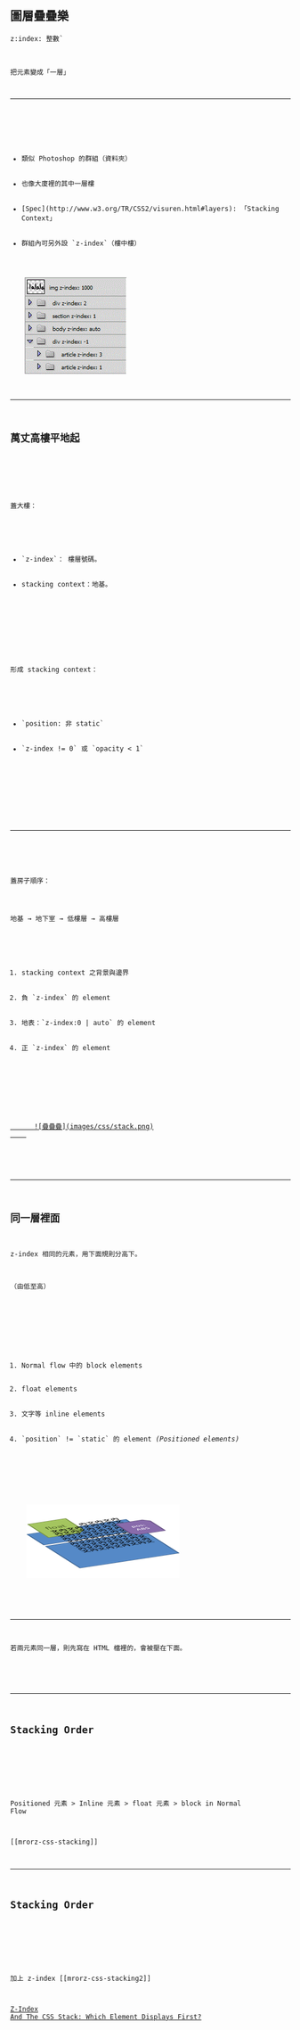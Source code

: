 圖層疊疊樂
---------

<code class="leader trailer">z:index: 整數`
<p>把元素變成「一層」</p>
<hr>
<div class="fragment">
  <ul style="vertical-align: middle;">
    <li>類似 Photoshop 的群組（資料夾）</li>
    <li>也像大廈裡的其中一層樓</li>
    <li>[Spec](http://www.w3.org/TR/CSS2/visuren.html#layers): 「Stacking Context」</li>
    <li>群組內可另外設 `z-index`（樓中樓）</li>
  </ul>
  <img src="images/css/ps_zindex.gif" alt="Photoshop 群組類比圖層" style="vertical-align: middle; margin-left: 1em;" />
</div>

---

萬丈高樓平地起
------------

<div class="row">
  <div class="span3">
    <p>蓋大樓：</p>
    <ul>
      <li>`z-index`： 樓層號碼。</li>
      <li>stacking context：地基。</li>
    </ul>
  </div>
  <div class="span3">
    <p>形成 stacking context：</p>
    <ul>
      <li>`position: 非 static`</li>
      <li>`z-index != 0` 或 `opacity &lt; 1`</li>
    </ul>
  </div>
</div>
<div class="fragment row">
  <hr>
  <div class="span4">
    <p>蓋房子順序：</p>
    <p>地基 → 地下室 → 低樓層 → 高樓層</p>
    <ol style="vertical-align: middle;">
      <li>stacking context 之背景與邊界</li>
      <li>負 `z-index` 的 element</li>
      <li>地表：`z-index:0 | auto` 的 element</li>
      <li>正 `z-index` 的 element</li>
    </ol>
  </div>
  <div class="span2">
    <a href="http://www.w3.org/TR/css3-box/#stacking" title="Source: CSS basic box model">
      ![疊疊疊](images/css/stack.png)
    </a>
  </div>
</div>

---

同一層裡面
--------

z-index 相同的元素，用下面規則分高下。

（由低至高）

<div class="row">
  <div class="span4">
    <ol>
      <li>Normal flow 中的 block elements</li>
      <li>float elements</li>
      <li>文字等 inline elements</li>
      <li>`position` != `static` 的 element <em>(Positioned elements)</em></li>
    </ol>
  </div>
  <div class="span2">
    <img src="images/css/ground-stacking.png" alt="疊疊" style="vertical-align: middle;">
  </div>
</div>

- - -

若兩元素同一層，則先寫在 HTML 檔裡的，會被壓在下面。
<!--<p class="leader">
  <a href="http://jsfiddle.net/49aV7/">示例1</a>
  <a href="http://jsfiddle.net/49aV7/2">示例2</a>
</p>-->

---

Stacking Order
--------------
<!-- 一步一步說明：http://www.vanseodesign.com/css/css-stack-z-index/ -->
<!-- https://developer.mozilla.org/en-US/docs/CSS/Understanding_z-index -->

Positioned 元素 > Inline 元素 > float 元素 > block in Normal Flow </p>

[[mrorz-css-stacking]]

---

Stacking Order
---------------
<!-- 一步一步說明：http://www.vanseodesign.com/css/css-stack-z-index/ -->
<!-- https://developer.mozilla.org/en-US/docs/CSS/Understanding_z-index -->
加上 z-index
[[mrorz-css-stacking2]]

[Z-Index And The CSS Stack: Which Element Displays First?](http://www.vanseodesign.com/css/css-stack-z-index/)